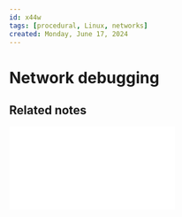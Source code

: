```yaml
---
id: x44w
tags: [procedural, Linux, networks]
created: Monday, June 17, 2024
---
```


# Network debugging

## Related notes

![Network scanning](static/Network_scanning.md)

